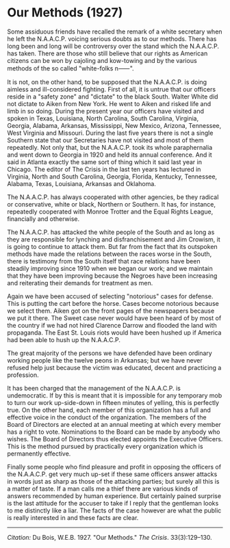 <!--
title:   Our Methods
author:  Du Bois, W.E.B.
journal: The Crisis
year:    1927
volume:  33
issue:   3
pages:   129-130
-->
# Our Methods (1927)

Some assiduous friends have recalled the remark of a white secretary when he left the N.A.A.C.P. voicing serious doubts as to our methods. There has long been and long will be controversy over the stand which the N.A.A.C.P. has taken. There are those who still believe that our rights as American citizens can be won by cajoling and kow-towing and by the various methods of the so called "white-folks n&#11834;".

It is not, on the other hand, to be supposed that the N.A.A.C.P. is doing aimless and ill-considered fighting. First of all, it is untrue that our officers reside in a "safety zone" and "dictate" to the black South. Walter White did not dictate to Aiken from New York. He went to Aiken and risked life and limb in so doing. During the present year our officers have visited and spoken in Texas, Louisiana, North Carolina, South Carolina, Virginia, Georgia, Alabama, Arkansas, Mississippi, New Mexico, Arizona, Tennessee, West Virginia and Missouri. During the last five years there is not a single Southern state that our Secretaries have not visited and most of them repeatedly. Not only that, but the N.A.A.C.P. took its whole paraphernalia and went down to Georgia in 1920 and held its annual conference. And it said in Atlanta exactly the same sort of thing which it said last year in Chicago. The editor of <span class = "small-caps">The Crisis</span> in the last ten years has lectured in Virginia, North and South Carolina, Georgia, Florida, Kentucky, Tennessee, Alabama, Texas, Louisiana, Arkansas and Oklahoma.

The N.A.A.C.P. has always cooperated with other agencies, be they radical or conservative, white or black, Northern or Southern. It has, for instance, repeatedly cooperated with Monroe Trotter and the Equal Rights League, financially and otherwise.

The N.A.A.C.P. has attacked the white people of the South and as long as they are responsible for lynching and disfranchisement and Jim Crowism, it is going to continue to attack them. But far from the fact that its outspoken methods have made the relations between the races worse in the South, there is testimony from the South itself that race relations have been steadily improving since 1910 when we began our work; and we maintain that they have been improving because the Negroes have been increasing and reiterating their demands for treatment as men.

Again we have been accused of selecting "notorious" cases for defense. This is putting the cart before the horse. Cases become notorious because we select them. Aiken got on the front pages of the newspapers because we put it there. The Sweet case never would have been heard of by most of the country if we had not hired Clarence Darrow and flooded the land with propaganda. The East St. Louis riots would have been hushed up if America had been able to hush up the N.A.A.C.P.

The great majority of the persons we have defended have been ordinary working people like the twelve peons in Arkansas; but we have never refused help just because the victim was educated, decent and practicing a profession.

It has been charged that the management of the N.A.A.C.P. is undemocratic. If by this is meant that it is impossible for any temporary mob to turn our work up-side-down in fifteen minutes of yelling, this is perfectly true. On the other hand, each member of this organization has a full and effective voice in the conduct of the organization. The members of the Board of Directors are elected at an annual meeting at which every member has a right to vote. Nominations to the Board can be made by anybody who wishes. The Board of Directors thus elected appoints the Executive Officers. This is the method pursued by practically every organization which is permanently effective.

Finally some people who find pleasure and profit in opposing the officers of the N.A.A.C.P. get very much up-set if these same officers answer attacks in words just as sharp as those of the attacking parties; but surely all this is a matter of taste. If a man calls me a thief there are various kinds of answers recommended by human experience. But certainly pained surprise is the last attitude for the accuser to take if I reply that the gentleman looks to me distinctly like a liar. The facts of the case however are what the public is really interested in and these facts are clear.
________________
*Citation:* Du Bois, W.E.B. 1927. "Our Methods." *The Crisis*. 33(3):129&ndash;130.